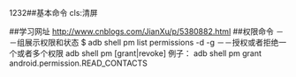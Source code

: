 1232##基本命令
	cls:清屏

##学习网址
	http://www.cnblogs.com/JianXu/p/5380882.html
##权限命令
	－－组展示权限和状态
		$ adb shell pm list permissions -d -g
	－－授权或者拒绝一个或者多个权限
	adb shell pm [grant|revoke]
	例子：
	adb shell pm grant <packageName> android.permission.READ_CONTACTS

	